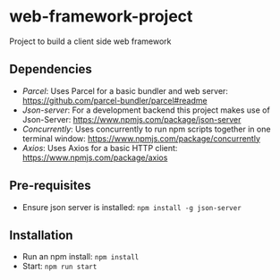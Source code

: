 # web-framework-project

Project to build a client side web framework

## Dependencies

- _Parcel_: Uses Parcel for a basic bundler and web server: https://github.com/parcel-bundler/parcel#readme
- _Json-server_: For a development backend this project makes use of Json-Server: https://www.npmjs.com/package/json-server
- _Concurrently_: Uses concurrently to run npm scripts together in one terminal window: https://www.npmjs.com/package/concurrently
- _Axios_: Uses Axios for a basic HTTP client: https://www.npmjs.com/package/axios

## Pre-requisites

- Ensure json server is installed: `npm install -g json-server`

## Installation

- Run an npm install: `npm install`
- Start: `npm run start`
